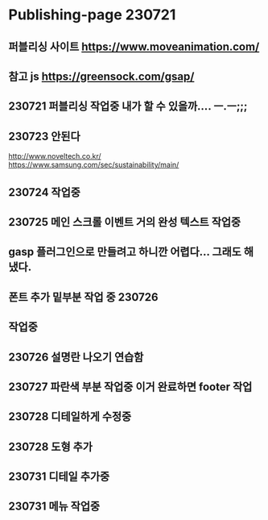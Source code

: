 # Publishing-page 230721
## 퍼블리싱 사이트 https://www.moveanimation.com/
## 참고 js https://greensock.com/gsap/
## 230721 퍼블리싱 작업중 내가 할 수 있을까.... ㅡ.ㅡ;;;
## 230723 안된다

http://www.noveltech.co.kr/
https://www.samsung.com/sec/sustainability/main/

## 230724 작업중
## 230725 메인 스크롤 이벤트 거의 완성 텍스트 작업중
## gasp 플러그인으로 만들려고 하니깐 어렵다... 그래도 해냈다.
## 폰트 추가 밑부분 작업 중 230726
## 작업중
## 230726 설명란 나오기 연습함
## 230727 파란색 부분 작업중 이거 완료하면 footer 작업
## 230728 디테일하게 수정중
## 230728 도형 추가
## 230731 디테일 추가중
## 230731 메뉴 작업중